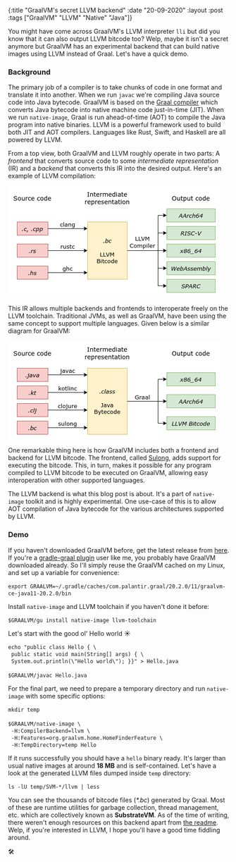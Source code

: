 {:title  "GraalVM's secret LLVM backend"
 :date   "20-09-2020"
 :layout :post
 :tags   ["GraalVM" "LLVM" "Native" "Java"]}

You might have come across GraalVM's LLVM interpreter `lli` but did you know that it can also output LLVM bitcode too? Welp, maybe it isn't a secret anymore but GraalVM has an experimental backend that can build native images using LLVM instead of Graal. Let's have a quick demo. <!-- more -->

### Background

The primary job of a compiler is to take chunks of code in one format and translate it into another. When we run `javac` we're compiling Java source code into Java bytecode. GraalVM is based on the [Graal compiler](https://openjdk.java.net/projects/graal/) which converts Java bytecode into native machine code just-in-time (JIT). When we run `native-image`, Graal is run ahead-of-time (AOT) to compile the Java program into native binaries. LLVM is a powerful framework used to build both JIT and AOT compilers. Languages like Rust, Swift, and Haskell are all powered by LLVM.

From a top view, both GraalVM and LLVM roughly operate in two parts: A _frontend_ that converts source code to some _intermediate representation_ (IR) and a _backend_ that converts this IR into the desired output. Here's an example of LLVM compilation: 

![llvm](/img/2020/llvm-compiler.png)

This IR allows multiple backends and frontends to interoperate freely on the LLVM toolchain. Traditional JVMs, as well as GraalVM, have been using the same concept to support multiple languages. Given below is a similar diagram for GraalVM: 

![graalvm](/img/2020/graalvm-compiler.png)

One remarkable thing here is how GraalVM includes both a frontend and backend for LLVM bitcode. The frontend, called [Sulong](https://github.com/oracle/graal/tree/master/sulong), adds support for executing the bitcode. This, in turn, makes it possible for any program compiled to LLVM bitcode to be executed on GraalVM, allowing easy interoperation with other supported languages.

The LLVM backend is what this blog post is about. It's a part of `native-image` toolkit and is highly experimental. One use-case of this is to allow AOT compilation of Java bytecode for the various architectures supported by LLVM.

### Demo

If you haven't downloaded GraalVM before, get the latest release from [here](https://github.com/graalvm/graalvm-ce-builds/releases). If you're a [gradle-graal plugin](https://github.com/palantir/gradle-graal) user like me, you probably have GraalVM downloaded already. So I'll simply reuse the GraalVM cached on my Linux, and set up a variable for convenience:

```lang-shell-session
export GRAALVM=~/.gradle/caches/com.palantir.graal/20.2.0/11/graalvm-ce-java11-20.2.0/bin
```

Install `native-image` and LLVM toolchain if you haven't done it before:

```lang-shell-session
$GRAALVM/gu install native-image llvm-toolchain
```

Let's start with the good ol' Hello world ☀️

```lang-shell-session
echo "public class Hello { \
 public static void main(String[] args) { \
 System.out.println(\"Hello world\"); }}" > Hello.java

$GRAALVM/javac Hello.java
```

For the final part, we need to prepare a temporary directory and run `native-image` with some specific options:

```lang-shell-session
mkdir temp

$GRAALVM/native-image \
 -H:CompilerBackend=llvm \
 -H:Features=org.graalvm.home.HomeFinderFeature \
 -H:TempDirectory=temp Hello
```

If it runs successfully you should have a `hello` binary ready. It's larger than usual native images at around **18 MB** and is self-contained. Let's have a look at the generated LLVM files dumped inside `temp` directory:

```lang-shell-session
ls -lU temp/SVM-*/llvm | less
```

You can see the thousands of bitcode files (_\*.bc_) generated by Graal. Most of these are runtime utilities for garbage collection, thread management, etc. which are collectively known as **SubstrateVM**. As of the time of writing, there weren't enough resources on this backend apart from [the readme](https://github.com/oracle/graal/blob/24fe0c62c92b8cf9455126124d89315e207aaae6/substratevm/LLVMBackend.md). Welp, if you're interested in LLVM, I hope you'll have a good time fiddling around.

🛠️